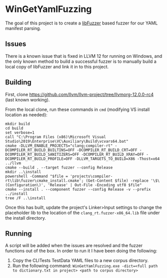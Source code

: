 # WinGetYamlFuzzing
The goal of this project is to create a [libFuzzer](http://llvm.org/docs/LibFuzzer.html) based fuzzer for our YAML manifest parsing.

## Issues
There is a known issue that is fixed in LLVM 12 for running on Windows, and the only known method to build a successful fuzzer is to manually build a local copy of libFuzzer and link it in to this project.

## Building

First, clone https://github.com/llvm/llvm-project/tree/llvmorg-12.0.0-rc4 (last known working).

From the local clone, run these commands in `cmd` (modifying VS install location as needed):
```
mkdir build
cd build
set verbose=1
call "C:\Program Files (x86)\Microsoft Visual Studio\2019\Enterprise\VC\Auxiliary\Build\vcvars64.bat"
cmake -DLLVM_ENABLE_PROJECTS="clang;compiler-rt" -DCOMPILER_RT_BUILD_BUILTINS=OFF -DCOMPILER_RT_BUILD_CRT=OFF -DCOMPILER_RT_BUILD_SANITIZERS=OFF -DCOMPILER_RT_BUILD_XRAY=OFF -DCOMPILER_RT_BUILD_PROFILE=OFF -DLLVM_TARGETS_TO_BUILD=X86 -Thost=x64 ../llvm
cmake --build . --target fuzzer --config Release
mkdir ..\install
powershell -Command "$file = 'projects\compiler-rt\lib\fuzzer\cmake_install.cmake'; (Get-Content $file) -replace '\$\(Configuration\)', 'Release' | Out-File -Encoding utf8 $file"
cmake --install . --component fuzzer --config Release -v --prefix ../install
tree /F ..\install
```

Once this has built, update the project's Linker>Input settings to change the placeholder lib to the location of the `clang_rt.fuzzer-x86_64.lib` file under the install directory.

## Running
A script will be added when the issues are resolved and the fuzzer functions out of the box. In order to run it I have been doing the following:
1. Copy the CLITests TestData YAML files to a new corpus directory.
2. Run the following command: `WinGetYamlFuzzing.exe -dict=<full path to dictionary.txt in project> <path to corpus directory>`